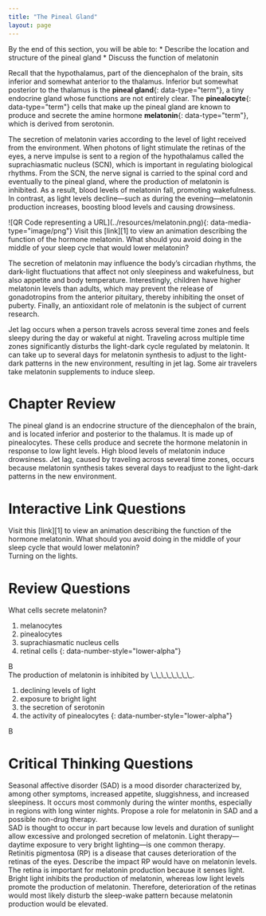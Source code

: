 ```yaml
---
title: "The Pineal Gland"
layout: page
---
```



<div data-type="abstract" markdown="1">
By the end of this section, you will be able to:
* Describe the location and structure of the pineal gland
* Discuss the function of melatonin

</div>

Recall that the hypothalamus, part of the diencephalon of the brain, sits inferior and somewhat anterior to the thalamus. Inferior but somewhat posterior to the thalamus is the **pineal gland**{: data-type="term"}, a tiny endocrine gland whose functions are not entirely clear. The **pinealocyte**{: data-type="term"} cells that make up the pineal gland are known to produce and secrete the amine hormone **melatonin**{: data-type="term"}, which is derived from serotonin.

The secretion of melatonin varies according to the level of light received from the environment. When photons of light stimulate the retinas of the eyes, a nerve impulse is sent to a region of the hypothalamus called the suprachiasmatic nucleus (SCN), which is important in regulating biological rhythms. From the SCN, the nerve signal is carried to the spinal cord and eventually to the pineal gland, where the production of melatonin is inhibited. As a result, blood levels of melatonin fall, promoting wakefulness. In contrast, as light levels decline—such as during the evening—melatonin production increases, boosting blood levels and causing drowsiness.

<div data-type="note" class="anatomy interactive" data-label="" markdown="1">
<span data-type="media" data-alt="QR Code representing a URL"> ![QR Code representing a URL](../resources/melatonin.png){: data-media-type="image/png"} </span>
Visit this [link][1] to view an animation describing the function of the hormone melatonin. What should you avoid doing in the middle of your sleep cycle that would lower melatonin?

</div>

The secretion of melatonin may influence the body’s circadian rhythms, the dark-light fluctuations that affect not only sleepiness and wakefulness, but also appetite and body temperature. Interestingly, children have higher melatonin levels than adults, which may prevent the release of gonadotropins from the anterior pituitary, thereby inhibiting the onset of puberty. Finally, an antioxidant role of melatonin is the subject of current research.

Jet lag occurs when a person travels across several time zones and feels sleepy during the day or wakeful at night. Traveling across multiple time zones significantly disturbs the light-dark cycle regulated by melatonin. It can take up to several days for melatonin synthesis to adjust to the light-dark patterns in the new environment, resulting in jet lag. Some air travelers take melatonin supplements to induce sleep.

# Chapter Review

The pineal gland is an endocrine structure of the diencephalon of the brain, and is located inferior and posterior to the thalamus. It is made up of pinealocytes. These cells produce and secrete the hormone melatonin in response to low light levels. High blood levels of melatonin induce drowsiness. Jet lag, caused by traveling across several time zones, occurs because melatonin synthesis takes several days to readjust to the light-dark patterns in the new environment.

# Interactive Link Questions

<div data-type="exercise">
<div data-type="problem" markdown="1">
Visit this [link][1] to view an animation describing the function of the hormone melatonin. What should you avoid doing in the middle of your sleep cycle that would lower melatonin?

</div>
<div data-type="solution" markdown="1">
Turning on the lights.

</div>
</div>

# Review Questions

<div data-type="exercise">
<div data-type="problem" markdown="1">
What cells secrete melatonin?

1.  melanocytes
2.  pinealocytes
3.  suprachiasmatic nucleus cells
4.  retinal cells
{: data-number-style="lower-alpha"}

</div>
<div data-type="solution" markdown="1">
B

</div>
</div>

<div data-type="exercise">
<div data-type="problem" markdown="1">
The production of melatonin is inhibited by \_\_\_\_\_\_\_\_.

1.  declining levels of light
2.  exposure to bright light
3.  the secretion of serotonin
4.  the activity of pinealocytes
{: data-number-style="lower-alpha"}

</div>
<div data-type="solution" markdown="1">
B

</div>
</div>

# Critical Thinking Questions

<div data-type="exercise">
<div data-type="problem" markdown="1">
Seasonal affective disorder (SAD) is a mood disorder characterized by, among other symptoms, increased appetite, sluggishness, and increased sleepiness. It occurs most commonly during the winter months, especially in regions with long winter nights. Propose a role for melatonin in SAD and a possible non-drug therapy.

</div>
<div data-type="solution" markdown="1">
SAD is thought to occur in part because low levels and duration of sunlight allow excessive and prolonged secretion of melatonin. Light therapy—daytime exposure to very bright lighting—is one common therapy.

</div>
</div>

<div data-type="exercise">
<div data-type="problem" markdown="1">
Retinitis pigmentosa (RP) is a disease that causes deterioration of the retinas of the eyes. Describe the impact RP would have on melatonin levels.

</div>
<div data-type="solution" markdown="1">
The retina is important for melatonin production because it senses light. Bright light inhibits the production of melatonin, whereas low light levels promote the production of melatonin. Therefore, deterioration of the retinas would most likely disturb the sleep-wake pattern because melatonin production would be elevated.

</div>
</div>



[1]: http://openstaxcollege.org/l/melatonin
